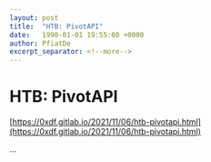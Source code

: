 ```yaml
---
layout: post
title:  "HTB: PivotAPI"
date:   1990-01-01 19:55:00 +0000
author: PfiatDe
excerpt_separator: <!--more-->
---
```


# HTB: PivotAPI
[https://0xdf.gitlab.io/2021/11/06/htb-pivotapi.html](https://0xdf.gitlab.io/2021/11/06/htb-pivotapi.html)

...
<!--more-->
